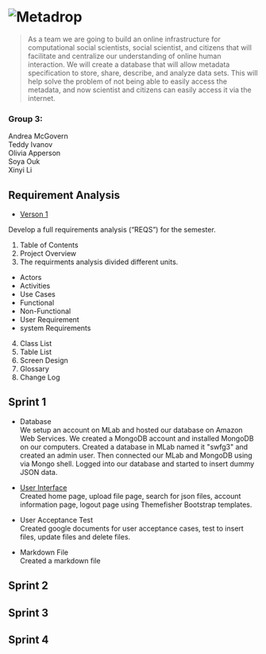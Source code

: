 # ![Metadrop](http://ec2-35-160-238-84.us-west-2.compute.amazonaws.com/final_project/images/logo2.png)
> As a team we are going to build an online infrastructure for computational social scientists, social scientist, and citizens that will facilitate and centralize our understanding of online human interaction. We will create a database that will allow metadata specification to store, share, describe, and analyze data sets. This will help solve the problem of not being able to easily access the metadata, and now scientist and citizens can easily access it via the internet.  
  
### Group 3:
Andrea McGovern  
Teddy Ivanov  
Olivia Apperson  
Soya Ouk  
Xinyi Li  
## Requirement Analysis
* [Verson 1](https://github.com/TeddyIvanov/SoftwareEngineering-Group3/blob/master/RequirementsAnalysis.docx.pdf)  
  
Develop a full requirements analysis (“REQS”) for the semester.  
1. Table of Contents  
2. Project Overview  
3. The requirments analysis divided different units.   
- Actors  
- Activities   
- Use Cases  
- Functional  
- Non-Functional  
- User Requirement  
- system Requirements  
4. Class List  
5. Table List  
6. Screen Design  
7. Glossary  
8. Change Log
 
 
  
## Sprint 1
* Database  
We setup an account on MLab and hosted our database on Amazon Web Services. We created a MongoDB account and installed MongoDB on our computers. Created a database in MLab named it "swfg3" and created an admin user. Then connected our MLab and MongoDB using via Mongo shell. Logged into our database and started to insert dummy JSON data.

* [User Interface](http://ec2-35-160-238-84.us-west-2.compute.amazonaws.com/final_project/index.html)  
Created home page, upload file page, search for json files, account information page, logout page using Themefisher Bootstrap templates.  

* User Acceptance Test  
Created google documents for user acceptance cases, test to insert files, update files and delete files.   

* Markdown File  
Created a markdown file

## Sprint 2
## Sprint 3
## Sprint 4
